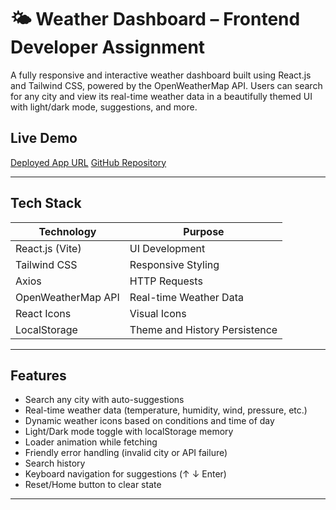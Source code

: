 # 🌤️ Weather Dashboard – Frontend Developer Assignment

A fully responsive and interactive weather dashboard built using React.js and Tailwind CSS, powered by the OpenWeatherMap API. Users can search for any city and view its real-time weather data in a beautifully themed UI with light/dark mode, suggestions, and more.

##  Live Demo

[Deployed App URL](https://weatherreport-sand.vercel.app/)   [GitHub Repository](https://github.com/sameer4s/react-weather-app)

---

## Tech Stack

| Technology | Purpose |
|------------|---------|
|      React.js (Vite)      | UI Development |
|      Tailwind CSS      | Responsive Styling |
|      Axios      | HTTP Requests |
|      OpenWeatherMap API      | Real-time Weather Data |
|      React Icons      | Visual Icons |
|      LocalStorage      | Theme and History Persistence |

---

## Features

- Search any city with      auto-suggestions     
- Real-time weather data (temperature, humidity, wind, pressure, etc.)
- Dynamic weather icons based on conditions and time of day
- Light/Dark mode toggle with localStorage memory
- Loader animation while fetching
- Friendly error handling (invalid city or API failure)
- Search history 
- Keyboard navigation for suggestions (↑ ↓ Enter)
- Reset/Home button to clear state

---


